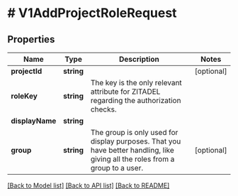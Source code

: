 # # V1AddProjectRoleRequest

## Properties

Name | Type | Description | Notes
------------ | ------------- | ------------- | -------------
**projectId** | **string** |  | [optional]
**roleKey** | **string** | The key is the only relevant attribute for ZITADEL regarding the authorization checks. |
**displayName** | **string** |  |
**group** | **string** | The group is only used for display purposes. That you have better handling, like giving all the roles from a group to a user. | [optional]

[[Back to Model list]](../../README.md#models) [[Back to API list]](../../README.md#endpoints) [[Back to README]](../../README.md)
